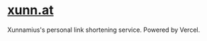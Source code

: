 # [xunn.at][1]

Xunnamius's personal link shortening service. Powered by Vercel.

[1]: https://xunn.at
